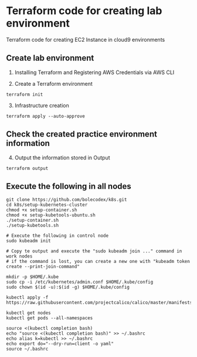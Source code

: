 # Terraform code for creating lab environment

Terraform code for creating EC2 Instance in cloud9 environments

## Create lab environment

1. Installing Terraform and Registering AWS Credentials via AWS CLI

2. Create a Terraform environment
```
terraform init
```

3. Infrastructure creation
```
terraform apply --auto-approve
```

## Check the created practice environment information

4. Output the information stored in Output
```
terraform output
```

## Execute the following in all nodes

```
git clone https://github.com/bolecodex/k8s.git
cd k8s/setup-kubernetes-cluster
chmod +x setup-container.sh
chmod +x setup-kubetools-ubuntu.sh
./setup-container.sh
./setup-kubetools.sh
```

```
# Execute the following in control node
sudo kubeadm init

# Copy te output and execute the "sudo kubeadm join ..." command in work nodes
# if the command is lost, you can create a new one with "kubeadm token create --print-join-command"
```

```
mkdir -p $HOME/.kube
sudo cp -i /etc/kubernetes/admin.conf $HOME/.kube/config
sudo chown $(id -u):$(id -g) $HOME/.kube/config

kubectl apply -f https://raw.githubusercontent.com/projectcalico/calico/master/manifests/calico.yaml

kubectl get nodes
kubectl get pods --all-namespaces
```

```
source <(kubectl completion bash)
echo "source <(kubectl completion bash)" >> ~/.bashrc
echo alias k=kubectl >> ~/.bashrc
echo export do="--dry-run=client -o yaml"
source ~/.bashrc
```
